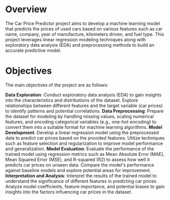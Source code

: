 # Overview
The Car Price Predictor project aims to develop a machine learning model that predicts the prices of used cars based on various features such as car name, company, year of manufacture, kilometers driven, and fuel type. This project leverages linear regression modeling techniques along with exploratory data analysis (EDA) and preprocessing methods to build an accurate predictive model.

# Objectives
The main objectives of the project are as follows:

**Data Exploration**: Conduct exploratory data analysis (EDA) to gain insights into the characteristics and distributions of the dataset. Explore relationships between different features and the target variable (car prices) to identify patterns and potential correlations.
**Data Preprocessing**: Prepare the dataset for modeling by handling missing values, scaling numerical features, and encoding categorical variables (e.g., one-hot encoding) to convert them into a suitable format for machine learning algorithms.
**Model Development**: Develop a linear regression model using the preprocessed data to predict car prices based on the provided features. Utilize techniques such as feature selection and regularization to improve model performance and generalization.
**Model Evaluation**: Evaluate the performance of the trained model using regression metrics such as Mean Absolute Error (MAE), Mean Squared Error (MSE), and R-squared (R2) to assess how well it predicts car prices on unseen data. Compare the model's performance against baseline models and explore potential areas for improvement.
**Interpretation and Analysis**: Interpret the results of the trained model to understand the significance of different features in predicting car prices. Analyze model coefficients, feature importance, and potential biases to gain insights into the factors influencing car prices in the dataset.
